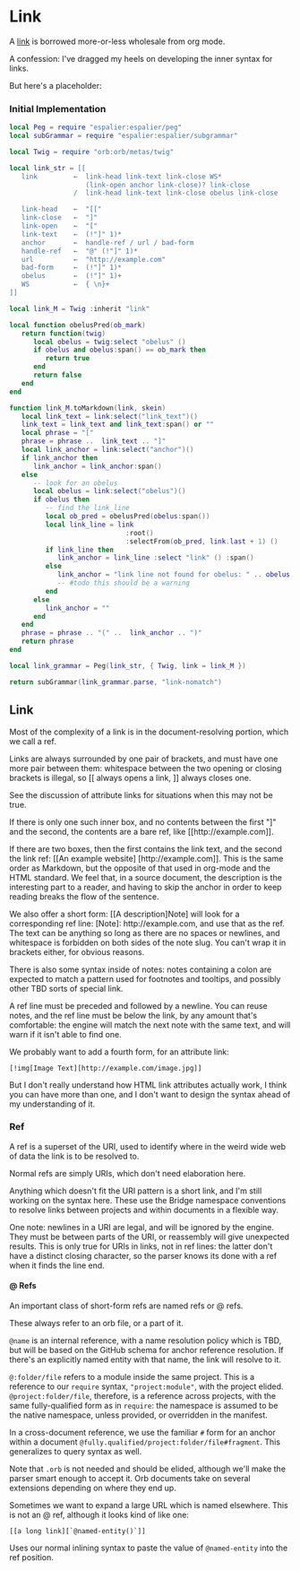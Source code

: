 # Link


  A [link](httk://this.page) is borrowed more\-or\-less wholesale from org
mode\.

A confession: I've dragged my heels on developing the inner syntax for links\.

But here's a placeholder:


### Initial Implementation

```lua
local Peg = require "espalier:espalier/peg"
local subGrammar = require "espalier:espalier/subgrammar"

local Twig = require "orb:orb/metas/twig"
```

```lua
local link_str = [[
   link         ←  link-head link-text link-close WS*
                   (link-open anchor link-close)? link-close
                /  link-head link-text link-close obelus link-close

   link-head    ←  "[["
   link-close   ←  "]"
   link-open    ←  "["
   link-text    ←  (!"]" 1)*
   anchor       ←  handle-ref / url / bad-form
   handle-ref   ←  "@" (!"]" 1)*
   url          ←  "http://example.com"
   bad-form     ←  (!"]" 1)*
   obelus       ←  (!"]" 1)+
   WS           ←  { \n}+
]]
```

```lua
local link_M = Twig :inherit "link"
```

```lua
local function obelusPred(ob_mark)
   return function(twig)
      local obelus = twig:select "obelus" ()
      if obelus and obelus:span() == ob_mark then
         return true
      end
      return false
   end
end

function link_M.toMarkdown(link, skein)
   local link_text = link:select("link_text")()
   link_text = link_text and link_text:span() or ""
   local phrase = "["
   phrase = phrase ..  link_text .. "]"
   local link_anchor = link:select("anchor")()
   if link_anchor then
      link_anchor = link_anchor:span()
   else
      -- look for an obelus
      local obelus = link:select("obelus")()
      if obelus then
         -- find the link_line
         local ob_pred = obelusPred(obelus:span())
         local link_line = link
                             :root()
                             :selectFrom(ob_pred, link.last + 1) ()
         if link_line then
            link_anchor = link_line :select "link" () :span()
         else
            link_anchor = "link line not found for obelus: " .. obelus:span()
            -- #todo this should be a warning
         end
      else
         link_anchor = ""
      end
   end
   phrase = phrase .. "(" ..  link_anchor .. ")"
   return phrase
end
```

```lua
local link_grammar = Peg(link_str, { Twig, link = link_M })
```

```lua
return subGrammar(link_grammar.parse, "link-nomatch")
```


## Link

Most of the complexity of a link is in the document\-resolving portion, which
we call a ref\.

Links are always surrounded by one pair of brackets, and must have one more
pair between them: whitespace between the two opening or closing brackets is
illegal, so \[\[ always opens a link, \]\] always closes one\.

See the discussion of attribute links for situations when this may not be
true\.

If there is only one such inner box, and no contents between the first "\]" and
the second, the contents are a bare ref, like \[\[http://example\.com\]\]\.

If there are two boxes, then the first contains the link text, and the second
the link ref: \[\[An example website\] \[http://example\.com\]\]\.  This is the
same order as Markdown, but the opposite of that used in org\-mode and the HTML
standard\.  We feel that, in a source document, the description is the
interesting part to a reader, and having to skip the anchor in order to keep
reading breaks the flow of the sentence\.

We also offer a short form: \[\[A description\]Note\] will look for a
corresponding ref line: \[Note\]: http://example\.com, and use that as the
ref\.  The text can be anything so long as there are no spaces or newlines, and
whitespace is forbidden on both sides of the note slug\.  You can't wrap it in
brackets either, for obvious reasons\.

There is also some syntax inside of notes: notes containing a colon are
expected to match a pattern used for footnotes and tooltips, and possibly
other TBD sorts of special link\.

A ref line must be preceded and followed by a newline\.  You can reuse notes,
and the ref line must be below the link, by any amount that's comfortable: the
engine will match the next note with the same text, and will warn if it isn't
able to find one\.

We probably want to add a fourth form, for an attribute link:

```orb
[!img[Image Text][http://example.com/image.jpg]]
```

But I don't really understand how HTML link attributes actually work, I think
you can have more than one, and I don't want to design the syntax ahead of my
understanding of it\.


### Ref

  A ref is a superset of the URI, used to identify where in the weird wide web
of data the link is to be resolved to\.

Normal refs are simply URIs, which don't need elaboration here\.

Anything which doesn't fit the URI pattern is a short link, and I'm still
working on the syntax here\.  These use the Bridge namespace conventions to
resolve links between projects and within documents in a flexible way\.

One note: newlines in a URI are legal, and will be ignored by the engine\.
They must be between parts of the URI, or reassembly will give unexpected
results\.  This is only true for URIs in links, not in ref lines: the latter
don't have a distinct closing character, so the parser knows its done with a
ref when it finds the line end\.


#### @ Refs

An important class of short\-form refs are named refs or @ refs\.

These always refer to an orb file, or a part of it\.

`@name` is an internal reference, with a name resolution policy which is TBD,
but will be based on the GitHub schema for anchor reference resolution\.  If
there's an explicitly named entity with that name, the link will resolve to it\.

`@:folder/file` refers to a module inside the same project\.  This is a
reference to our `require` syntax, `"project:module"`, with the project
elided\.  `@project:folder/file`, therefore, is a reference across projects,
with the same fully\-qualified form as in `require`: the namespace is assumed
to be the native namespace, unless provided, or overridden in the manifest\.

In a cross\-document reference, we use the familiar `#` form for an anchor
within a document `@fully.qualified/project:folder/file#fragment`\.  This
generalizes to query syntax as well\.

Note that `.orb` is not needed and should be elided, although we'll make the
parser smart enough to accept it\.  Orb documents take on several extensions
depending on where they end up\.

Sometimes we want to expand a large URL which is named elsewhere\.  This is
not an @ ref, although it looks kind of like one:

```orb
[[a long link][`@named-entity()`]]
```

Uses our normal inlining syntax to paste the value of `@named-entity` into the
ref position\.
